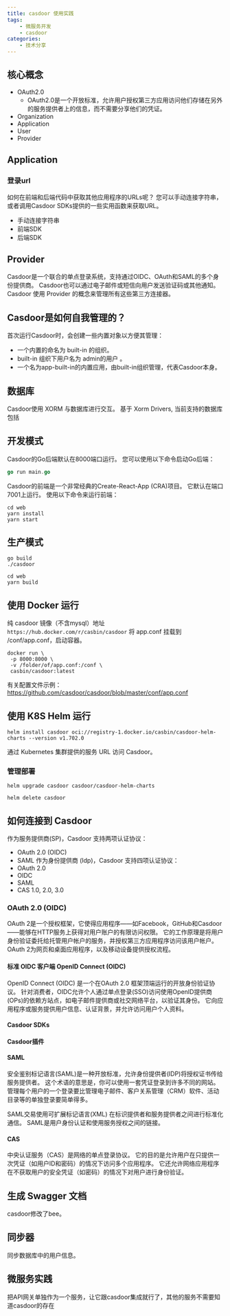 ```yaml
---
title: casdoor 使用实践
tags: 
    - 微服务开发
    - casdoor
categories: 
    - 技术分享
---
```

## 核心概念
- OAuth2.0
    - OAuth2.0是一个开放标准，允许用户授权第三方应用访问他们存储在另外的服务提供者上的信息，而不需要分享他们的凭证。
- Organization
- Application
- User
- Provider

## Application
### 登录url
如何在前端和后端代码中获取其他应用程序的URLs呢？ 您可以手动连接字符串，或者调用Casdoor SDKs提供的一些实用函数来获取URL。
- 手动连接字符串
- 前端SDK
- 后端SDK

## Provider
Casdoor是一个联合的单点登录系统，支持通过OIDC、OAuth和SAML的多个身份提供商。 Casdoor也可以通过电子邮件或短信向用户发送验证码或其他通知。 Casdoor 使用 Provider 的概念来管理所有这些第三方连接器。

## Casdoor是如何自我管理的？
首次运行Casdoor时，会创建一些内置对象以方便其管理：

- 一个内置的命名为 built-in 的组织。
- built-in 组织下用户名为 admin的用户 。
- 一个名为app-built-in的内置应用，由built-in组织管理，代表Casdoor本身。

## 数据库
Casdoor使用 XORM 与数据库进行交互。 基于 Xorm Drivers, 当前支持的数据库包括


## 开发模式
Casdoor的Go后端默认在8000端口运行。 您可以使用以下命令启动Go后端：
```go
go run main.go
```

Casdoor的前端是一个非常经典的Create-React-App (CRA)项目。 它默认在端口7001上运行。 使用以下命令来运行前端：
```shell
cd web
yarn install
yarn start
```

## 生产模式
```shell
go build
./casdoor
```

```
cd web
yarn build
```

## 使用 Docker 运行
纯 casdoor 镜像（不含mysql）地址 `https://hub.docker.com/r/casbin/casdoor`
将 app.conf 挂载到 /conf/app.conf，启动容器。
```shell
docker run \
 -p 8000:8000 \
 -v /folder/of/app.conf:/conf \
 casbin/casdoor:latest
```

有关配置文件示例：https://github.com/casdoor/casdoor/blob/master/conf/app.conf


## 使用 K8S Helm 运行
```shell
helm install casdoor oci://registry-1.docker.io/casbin/casdoor-helm-charts --version v1.702.0
```
通过 Kubernetes 集群提供的服务 URL 访问 Casdoor。


### 管理部署
```shell
helm upgrade casdoor casdoor/casdoor-helm-charts
```

```shell
helm delete casdoor
```


## 如何连接到 Casdoor
作为服务提供商(SP)，Casdoor 支持两项认证协议：
- OAuth 2.0 (OIDC)
- SAML
作为身份提供商 (Idp)，Casdoor 支持四项认证协议：
- OAuth 2.0
- OIDC
- SAML
- CAS 1.0, 2.0, 3.0
### OAuth 2.0 (OIDC)
OAuth 2是一个授权框架，它使得应用程序——如Facebook，GitHub和Casdoor——能够在HTTP服务上获得对用户账户的有限访问权限。 它的工作原理是将用户身份验证委托给托管用户帐户的服务，并授权第三方应用程序访问该用户帐户。 OAuth 2为网页和桌面应用程序，以及移动设备提供授权流程。
#### 标准 OIDC 客户端 OpenID Connect (OIDC)
OpenID Connect (OIDC) 是一个在OAuth 2.0 框架顶端运行的开放身份验证协议。 针对消费者，OIDC允许个人通过单点登录(SSO)访问使用OpenID提供商(OPs)的依赖方站点，如电子邮件提供商或社交网络平台，以验证其身份。 它向应用程序或服务提供用户信息、认证背景，并允许访问用户个人资料。
#### Casdoor SDKs
#### Casdoor插件

#### SAML
安全鉴别标记语言(SAML)是一种开放标准，允许身份提供者(IDP)将授权证书传给服务提供者。 这个术语的意思是，你可以使用一套凭证登录到许多不同的网站。 管理每个用户的一个登录要比管理电子邮件、客户关系管理（CRM）软件、活动目录等的单独登录要简单得多。

SAML交易使用可扩展标记语言(XML) 在标识提供者和服务提供者之间进行标准化通信。 SAML是用户身份认证和使用服务授权之间的链接。

#### CAS
中央认证服务（CAS）是网络的单点登录协议。 它的目的是允许用户在只提供一次凭证（如用户ID和密码）的情况下访问多个应用程序。 它还允许网络应用程序在不获取用户的安全凭证（如密码）的情况下对用户进行身份验证。


## 生成 Swagger 文档
casdoor修改了bee。
## 同步器
同步数据库中的用户信息。



## 微服务实践
把API网关单独作为一个服务，让它跟casdoor集成就行了，其他的服务不需要知道casdoor的存在